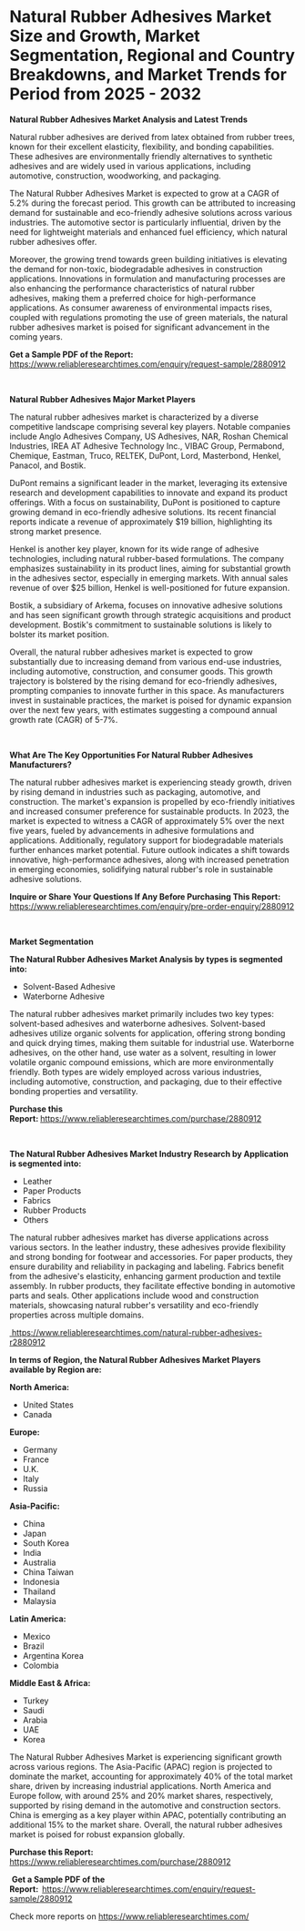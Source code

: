 <p><h1>Natural Rubber Adhesives Market Size and Growth, Market Segmentation, Regional and Country Breakdowns, and Market Trends for Period from 2025 -  2032</h1></p><p><strong>Natural Rubber Adhesives Market Analysis and Latest Trends</strong></p>
<p><p>Natural rubber adhesives are derived from latex obtained from rubber trees, known for their excellent elasticity, flexibility, and bonding capabilities. These adhesives are environmentally friendly alternatives to synthetic adhesives and are widely used in various applications, including automotive, construction, woodworking, and packaging.</p><p>The Natural Rubber Adhesives Market is expected to grow at a CAGR of 5.2% during the forecast period. This growth can be attributed to increasing demand for sustainable and eco-friendly adhesive solutions across various industries. The automotive sector is particularly influential, driven by the need for lightweight materials and enhanced fuel efficiency, which natural rubber adhesives offer. </p><p>Moreover, the growing trend towards green building initiatives is elevating the demand for non-toxic, biodegradable adhesives in construction applications. Innovations in formulation and manufacturing processes are also enhancing the performance characteristics of natural rubber adhesives, making them a preferred choice for high-performance applications. As consumer awareness of environmental impacts rises, coupled with regulations promoting the use of green materials, the natural rubber adhesives market is poised for significant advancement in the coming years.</p></p>
<p><strong>Get a Sample PDF of the Report:&nbsp;</strong> <a href="https://www.reliableresearchtimes.com/enquiry/request-sample/2880912?utm_campaign=2201&utm_medium=2&utm_source=Github&utm_content=ia&utm_term=12032025&utm_id=natural-rubber-adhesives">https://www.reliableresearchtimes.com/enquiry/request-sample/2880912</a></p>
<p>&nbsp;</p>
<p><strong>Natural Rubber Adhesives Major Market Players</strong></p>
<p><p>The natural rubber adhesives market is characterized by a diverse competitive landscape comprising several key players. Notable companies include Anglo Adhesives Company, US Adhesives, NAR, Roshan Chemical Industries, IREA AT Adhesive Technology Inc., VIBAC Group, Permabond, Chemique, Eastman, Truco, RELTEK, DuPont, Lord, Masterbond, Henkel, Panacol, and Bostik. </p><p>DuPont remains a significant leader in the market, leveraging its extensive research and development capabilities to innovate and expand its product offerings. With a focus on sustainability, DuPont is positioned to capture growing demand in eco-friendly adhesive solutions. Its recent financial reports indicate a revenue of approximately $19 billion, highlighting its strong market presence.</p><p>Henkel is another key player, known for its wide range of adhesive technologies, including natural rubber-based formulations. The company emphasizes sustainability in its product lines, aiming for substantial growth in the adhesives sector, especially in emerging markets. With annual sales revenue of over $25 billion, Henkel is well-positioned for future expansion.</p><p>Bostik, a subsidiary of Arkema, focuses on innovative adhesive solutions and has seen significant growth through strategic acquisitions and product development. Bostik's commitment to sustainable solutions is likely to bolster its market position.</p><p>Overall, the natural rubber adhesives market is expected to grow substantially due to increasing demand from various end-use industries, including automotive, construction, and consumer goods. This growth trajectory is bolstered by the rising demand for eco-friendly adhesives, prompting companies to innovate further in this space. As manufacturers invest in sustainable practices, the market is poised for dynamic expansion over the next few years, with estimates suggesting a compound annual growth rate (CAGR) of 5-7%.</p></p>
<p>&nbsp;</p>
<p><strong>What Are The Key Opportunities For Natural Rubber Adhesives Manufacturers?</strong></p>
<p><p>The natural rubber adhesives market is experiencing steady growth, driven by rising demand in industries such as packaging, automotive, and construction. The market's expansion is propelled by eco-friendly initiatives and increased consumer preference for sustainable products. In 2023, the market is expected to witness a CAGR of approximately 5% over the next five years, fueled by advancements in adhesive formulations and applications. Additionally, regulatory support for biodegradable materials further enhances market potential. Future outlook indicates a shift towards innovative, high-performance adhesives, along with increased penetration in emerging economies, solidifying natural rubber's role in sustainable adhesive solutions.</p></p>
<p><strong>Inquire or Share Your Questions If Any Before Purchasing This Report:</strong> <a href="https://www.reliableresearchtimes.com/enquiry/pre-order-enquiry/2880912?utm_campaign=2201&utm_medium=2&utm_source=Github&utm_content=ia&utm_term=12032025&utm_id=natural-rubber-adhesives">https://www.reliableresearchtimes.com/enquiry/pre-order-enquiry/2880912</a></p>
<p>&nbsp;</p>
<p><strong>Market Segmentation</strong></p>
<p><strong>The Natural Rubber Adhesives Market Analysis by types is segmented into:</strong></p>
<p><ul><li>Solvent-Based Adhesive</li><li>Waterborne Adhesive</li></ul></p>
<p><p>The natural rubber adhesives market primarily includes two key types: solvent-based adhesives and waterborne adhesives. Solvent-based adhesives utilize organic solvents for application, offering strong bonding and quick drying times, making them suitable for industrial use. Waterborne adhesives, on the other hand, use water as a solvent, resulting in lower volatile organic compound emissions, which are more environmentally friendly. Both types are widely employed across various industries, including automotive, construction, and packaging, due to their effective bonding properties and versatility.</p></p>
<p><strong>Purchase this Report:&nbsp;</strong><a href="https://www.reliableresearchtimes.com/purchase/2880912?utm_campaign=2201&utm_medium=2&utm_source=Github&utm_content=ia&utm_term=12032025&utm_id=natural-rubber-adhesives">https://www.reliableresearchtimes.com/purchase/2880912</a></p>
<p>&nbsp;</p>
<p><strong>The Natural Rubber Adhesives Market Industry Research by Application is segmented into:</strong></p>
<p><ul><li>Leather</li><li>Paper Products</li><li>Fabrics</li><li>Rubber Products</li><li>Others</li></ul></p>
<p><p>The natural rubber adhesives market has diverse applications across various sectors. In the leather industry, these adhesives provide flexibility and strong bonding for footwear and accessories. For paper products, they ensure durability and reliability in packaging and labeling. Fabrics benefit from the adhesive's elasticity, enhancing garment production and textile assembly. In rubber products, they facilitate effective bonding in automotive parts and seals. Other applications include wood and construction materials, showcasing natural rubber's versatility and eco-friendly properties across multiple domains.</p></p>
<p><a href="https://www.reliableresearchtimes.com/natural-rubber-adhesives-r2880912?utm_campaign=2201&utm_medium=2&utm_source=Github&utm_content=ia&utm_term=12032025&utm_id=natural-rubber-adhesives">&nbsp;https://www.reliableresearchtimes.com/natural-rubber-adhesives-r2880912</a></p>
<p><strong>In terms of Region, the Natural Rubber Adhesives Market Players available by Region are:</strong></p>
<p>
    <p> <strong> North America: </strong>
        <ul>
            <li>United States</li>
            <li>Canada</li>
        </ul>
        </p> 
    <p> <strong> Europe: </strong>
        <ul>
            <li>Germany</li>
            <li>France</li>
            <li>U.K.</li>
            <li>Italy</li>
            <li>Russia</li>
        </ul>
        </p> 
    <p> <strong> Asia-Pacific: </strong>
        <ul>
            <li>China</li>
            <li>Japan</li>
            <li>South Korea</li>
            <li>India</li>
            <li>Australia</li>
            <li>China Taiwan</li>
            <li>Indonesia</li>
            <li>Thailand</li>
            <li>Malaysia</li>
        </ul>
        </p> 
    <p> <strong> Latin America: </strong>
        <ul>
            <li>Mexico</li>
            <li>Brazil</li>
            <li>Argentina Korea</li>
            <li>Colombia</li>
        </ul>
        </p> 
    <p> <strong> Middle East & Africa: </strong>
        <ul>
            <li>Turkey</li>
            <li>Saudi</li>
            <li>Arabia</li>
            <li>UAE</li>
            <li>Korea</li>
        </ul>
    </p>
    </p>
<p><p>The Natural Rubber Adhesives Market is experiencing significant growth across various regions. The Asia-Pacific (APAC) region is projected to dominate the market, accounting for approximately 40% of the total market share, driven by increasing industrial applications. North America and Europe follow, with around 25% and 20% market shares, respectively, supported by rising demand in the automotive and construction sectors. China is emerging as a key player within APAC, potentially contributing an additional 15% to the market share. Overall, the natural rubber adhesives market is poised for robust expansion globally.</p></p>
<p><strong>Purchase this Report: </strong><a href="https://www.reliableresearchtimes.com/purchase/2880912?utm_campaign=2201&utm_medium=2&utm_source=Github&utm_content=ia&utm_term=12032025&utm_id=natural-rubber-adhesives">https://www.reliableresearchtimes.com/purchase/2880912</a></p>
<p>&nbsp;<strong>Get a Sample PDF of the Report:&nbsp;&nbsp;</strong><a href="https://www.reliableresearchtimes.com/enquiry/request-sample/2880912?utm_campaign=2201&utm_medium=2&utm_source=Github&utm_content=ia&utm_term=12032025&utm_id=natural-rubber-adhesives">https://www.reliableresearchtimes.com/enquiry/request-sample/2880912</a></p>
<p><strong></strong></p>
<p>Check more reports on <a href="https://www.reliableresearchtimes.com/?utm_campaign=2201&utm_medium=2&utm_source=Github&utm_content=ia&utm_term=12032025&utm_id=natural-rubber-adhesives">https://www.reliableresearchtimes.com/</a></p>